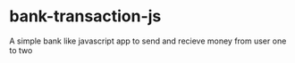 # bank-transaction-js
A simple bank like javascript app to send and recieve money from user one to two
